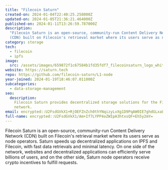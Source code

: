 ```yaml
---
title: "Filecoin Saturn"
created-on: 2024-01-04T22:40:25.258000Z
updated-on: 2024-01-05T21:36:21.464000Z
published-on: 2024-01-11T13:26:59.787000Z
description:
  "Filecoin Saturn is an open-source, community-run Content Delivery Network
  (CDN) built on Filecoin's retrieval market where its users serve as node operators."
category: storage
tech:
  - filecoin
  - ipfs
image:
  src: /assets/images/659872f1c67584b1fd35fdf7_filecoinsaturn_logo_white.png
website: https://saturn.tech
repo: https://github.com/filecoin-saturn/L1-node
year-joined: 2024-01-19T18:46:07.011000Z
subcategories:
  - data-storage-management
seo:
  description:
    Filecoin Saturn provides decentralized storage solutions for the Filecoin
    network.
email: encrypted::U2FsdGVkX1+RjOEFZnZch0thYNqizyLvXg1D9PqAW0IE7ghdGLxaL1eFCTH4/T0R
full-name: encrypted::U2FsdGVkX1/Am+If7LYPP4oZWIpA3htxsQF+Eh5y2mY=
---
```


Filecoin Saturn is an open-source, community-run Content Delivery Network (CDN) built on Filecoin's retrieval market where its users serve as node operators. Saturn speeds up decentralized applications on IPFS and Filecoin, with fast data retrievals and minimal latency. On one side of the network, websites and decentralized applications can efficiently serve billions of users, and on the other side, Saturn node operators receive crypto incentives to fulfill requests.
